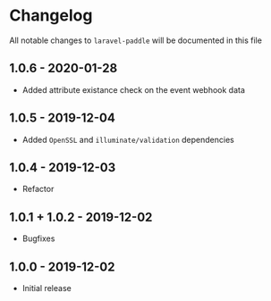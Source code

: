 # Changelog

All notable changes to `laravel-paddle` will be documented in this file

## 1.0.6 - 2020-01-28
- Added attribute existance check on the event webhook data

## 1.0.5 - 2019-12-04
- Added `OpenSSL` and `illuminate/validation` dependencies

## 1.0.4 - 2019-12-03
- Refactor

## 1.0.1 + 1.0.2 - 2019-12-02

- Bugfixes

## 1.0.0 - 2019-12-02

- Initial release
